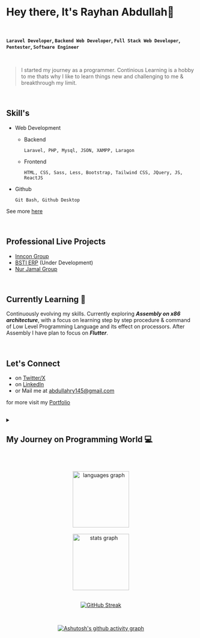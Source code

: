 <br>

# Hey there, It's Rayhan Abdullah👋
<br>

**`Laravel Developer`, `Backend Web Developer`, `Full Stack Web Developer`, `Pentester`, `Software Engineer`**

<br>

> I started my journey as a programmer. Continious Learning is a hobby to me thats why I like to learn things new and challenging to me & breakthrough my limit.

<br>

## Skill's 

- Web Development
  - Backend
    
    `Laravel, PHP, Mysql, JSON, XAMPP, Laragon`
  - Frontend
    
    `HTML, CSS, Sass, Less, Bootstrap, Tailwind CSS, JQuery, JS, ReactJS`
- Github
  
   `Git Bash, Github Desktop`
    
See more [here](https://abdullahal22.showwcase.com)

<br>

## Professional Live Projects

* [Inncon Group](http://inncongroupbd.com)
* [BSTI ERP](http://bstierp.com) (Under Development)
* [Nur Jamal Group](http://nurjamalgroup.com)

<br>

## Currently Learning 🌱

  Continuously evolving my skills. Currently exploring ***Assembly on x86 architecture***, with a focus on learning step by step procedure & command of Low Level Programming Language and its effect on processors. After Assembly I have plan to focus on ***Flutter***.

<br>

## Let's Connect 

* on [Twitter/X](https://twitter.com/abdullahal_22)
* on [LinkedIn](https://linkedin.com/in/abdullahal22)
* or Mail me at <abdullahry145@gmail.com>

for more visit my [Portfolio](https://abdullahaldot22.github.io/portfolio)

##
<details>
  <summary><h2> My Journey on Programming World 💻 </h2></summary>
  <br>
  <p>From early childhood I was very curious, I enjoyed to learn and explore new things to me. In my High School education, I was introduced to C programming. Eventually I wanted to know and learn more & got associated with web programming.</p>

  <p>The early days were marked by the excitement of unraveling the mysteries of coding languages, like a voyage into uncharted territory. As I delved into the intricacies of programming, each challenge became an opportunity for growth and mastery. The joy of crafting my first lines of code, solving complex problems, and witnessing tangible outcomes fueled my passion. Along the way, I've had the privilege of learning from seasoned mentors, collaborating with brilliant minds, and contributing to a myriad of projects that have shaped my skills and perspectives. This journey is a perpetual exploration, marked by continuous learning, a thirst for innovation, and an unwavering commitment to honing my craft. The programming world, with its ever-evolving landscapes and limitless possibilities, has become the canvas on which I paint my aspirations, one line of code at a time.</p>
  
  
</details>

##

<br>

<div align="center">
    <img src="https://github-readme-stats.vercel.app/api/top-langs?username=abdullahaldot22&locale=en&hide_title=false&layout=compact&langs_count=5&theme=dracula&hide_border=true" height="150" alt="languages graph"  />
  <br><br>
  <img src="https://github-readme-stats.vercel.app/api?username=abdullahaldot22&hide_title=false&hide_rank=false&show_icons=true&include_all_commits=true&count_private=true&disable_animations=false&theme=dracula&locale=en&hide_border=true" height="150" alt="stats graph"  />
</div>

<br>
<div align="center">
  
[![GitHub Streak](https://streak-stats.demolab.com?user=abdullahaldot22&theme=blux&hide_border=true&border_radius=10.2&date_format=M%20j%5B%2C%20Y%5D&card_width=820&type=png&background=282A36)](https://git.io/streak-stats)
</div>

<br>
<div align="center">

  [![Ashutosh's github activity graph](https://github-readme-activity-graph.vercel.app/graph?username=abdullahaldot22&theme=github&hide_border=true&bg_color=282a36)](https://github.com/abdullahaldot22/github-readme-activity-graph)
</div>



